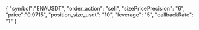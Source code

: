 {
  "symbol":"ENAUSDT",
  "order_action": "sell",
  "sizePricePrecision": "6",
  "price":"0.9715",
  "position_size_usdt": "10",
  "leverage": "5",
  "callbackRate": "1"
}
